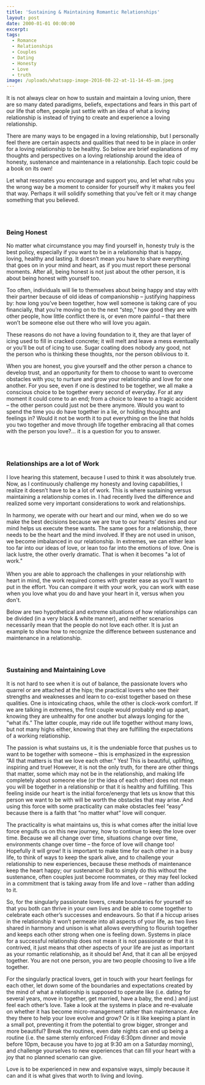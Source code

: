 ```yaml
---
title: 'Sustaining & Maintaining Romantic Relationships'
layout: post
date: 2000-01-01 00:00:00
excerpt:
tags:
  - Romance
  - Relationships
  - Couples
  - Dating
  - Honesty
  - Love
  - truth
image: /uploads/whatsapp-image-2016-08-22-at-11-14-45-am.jpeg
---
```



It is not always clear on how to sustain and maintain a loving union, there are so many dated paradigms, beliefs, expectations and fears in this part of our life that often, people just settle with an idea of what a loving relationship is instead of trying to create and experience a loving relationship.

There are many ways to be engaged in a loving relationship, but I personally feel there are certain aspects and qualities that need to be in place in order for a loving relationship to be healthy. So below are brief explanations of my thoughts and perspectives on a loving relationship around the idea of honesty, sustenance and maintenance in a relationship. Each topic could be a book on its own!

Let what resonates you encourage and support you, and let what rubs you the wrong way be a moment to consider for yourself why it makes you feel that way. Perhaps it will solidify something that you’ve felt or it may change something that you believed.

### &nbsp;

### Being Honest

No matter what circumstance you may find yourself in, honesty truly is the best policy, especially if you want to be in a relationship that is happy, loving, healthy and lasting. It doesn’t mean you have to share everything that goes on in your mind and heart, as if you must report these personal moments. After all, being honest is not just about the other person, it is about being honest with yourself too.

Too often, individuals will lie to themselves about being happy and stay with their partner because of old ideas of companionship – justifying happiness by: how long you’ve been together, how well someone is taking care of you financially, that you’re moving on to the next “step,” how good they are with other people, how little conflict there is, or even more painful – that there won’t be someone else out there who will love you again.

These reasons do not have a loving foundation to it, they are that layer of icing used to fill in cracked concrete; it will melt and leave a mess eventually or you’ll be out of icing to use. Sugar coating does nobody any good, not the person who is thinking these thoughts, nor the person oblivious to it.

When you are honest, you give yourself and the other person a chance to develop trust, and an opportunity for them to choose to want to overcome obstacles with you; to nurture and grow your relationship and love for one another. For you see, even if one is destined to be together, we all make a conscious choice to be together every second of everyday. For at any moment it could come to an end; from a choice to leave to a tragic accident – the other person could just not be there anymore. Would you want to spend the time you do have together in a lie, or holding thoughts and feelings in? Would it not be worth it to put everything on the line that holds you two together and move through life together embracing all that comes with the person you love?... it is a question for you to answer.

### &nbsp;

### Relationships are a lot of Work

I love hearing this statement, because I used to think it was absolutely true. Now, as I continuously challenge my honesty and loving capabilities, I realize it doesn’t have to be a lot of work. This is where sustaining versus maintaining a relationship comes in. I had recently lived the difference and realized some very important considerations to work and relationships.

In harmony, we operate with our heart and our mind, when we do so we make the best decisions because we are true to our hearts’ desires and our mind helps us execute these wants. The same goes for a relationship, there needs to be the heart and the mind involved. If they are not used in unison, we become imbalanced in our relationship. In extremes, we can either lean too far into our ideas of love, or lean too far into the emotions of love. One is lack lustre, the other overly dramatic. That is when it becomes "a lot of work."&nbsp;
<br>
<br>When you are able to approach the challenges in your relationship with heart in mind, the work required comes with greater ease as you'll want to put in the effort. You can compare it with your work, you can work with ease when you love what you do and have your heart in it, versus when you don't.&nbsp;

Below are two hypothetical and extreme situations of how relationships can be divided (in a very black & white manner), and neither scenarios necessarily mean that the people do not love each other. It is just an example to show how to recognize the difference between sustenance and maintenance in a relationship.

### &nbsp;

### Sustaining and Maintaining Love

It is not hard to see when it is out of balance, the passionate lovers who quarrel or are attached at the hips; the practical lovers who see their strengths and weaknesses and learn to co-exist together based on these qualities. One is intoxicating chaos, while the other is clock-work comfort. If we are talking in extremes, the first couple would probably end up apart, knowing they are unhealthy for one another but always longing for the “what ifs.” The latter couple, may ride out life together without many lows, but not many highs either, knowing that they are fulfilling the expectations of a working relationship.

The passion is what sustains us, it is the undeniable force that pushes us to want to be together with someone – this is emphasized in the expression “All that matters is that we love each other.” Yes! This is beautiful, uplifting, inspiring and true! However, it is not the only truth, for there are other things that matter, some which may not be in the relationship, and making life completely about someone else (or the idea of each other) does not mean you will be together in a relationship or that it is healthy and fulfilling. This feeling inside our heart is the initial force/energy that lets us know that this person we want to be with will be worth the obstacles that may arise. And using this force with some practicality can make obstacles feel “easy” because there is a faith that “no matter what” love will conquer.

The practicality is what maintains us, this is what comes after the initial love force engulfs us on this new journey, how to continue to keep the love over time. Because we all change over time, situations change over time, environments change over time – the force of love will change too! Hopefully it will grow! It is important to make time for each other in a busy life, to think of ways to keep the spark alive, and to challenge your relationship to new experiences, because these methods of maintenance keep the heart happy; our sustenance! But to simply do this without the sustenance, often couples just become roommates, or they may feel locked in a commitment that is taking away from life and love – rather than adding to it.

So, for the singularly passionate lovers, create boundaries for yourself so that you both can thrive in your own lives and be able to come together to celebrate each other’s successes and endeavours. So that if a hiccup arises in the relationship it won’t permeate into all aspects of your life, as two lives shared in harmony and unison is what allows everything to flourish together and keeps each other strong when one is feeling down. Systems in place for a successful relationship does not mean it is not passionate or that it is contrived, it just means that other aspects of your life are just as important as your romantic relationship, as it should be! And, that it can all be enjoyed together. You are not one person, you are two people choosing to live a life together.

For the singularly practical lovers, get in touch with your heart feelings for each other, let down some of the boundaries and expectations created by the mind of what a relationship is supposed to operate like (i.e. dating for several years, move in together, get married, have a baby, the end.) and just feel each other’s love. Take a look at the systems in place and re-evaluate on whether it has become micro-management rather than maintenance. Are they there to help your love evolve and grow? Or is it like keeping a plant in a small pot, preventing it from the potential to grow bigger, stronger and more beautiful? Break the routines, even date nights can end up being a routine (i.e. the same sternly enforced Friday 6:30pm dinner and movie before 10pm, because you have to jog at 9:30 am on a Saturday morning), and challenge yourselves to new experiences that can fill your heart with a joy that no planned scenario can give.

Love is to be experienced in new and expansive ways, simply because it can and it is what gives that worth to living and loving.&nbsp;
